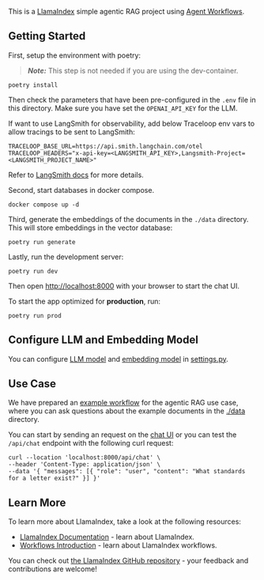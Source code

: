 This is a [LlamaIndex](https://www.llamaindex.ai/) simple agentic RAG project using [Agent Workflows](https://docs.llamaindex.ai/en/stable/examples/agent/agent_workflow_basic/).

## Getting Started

First, setup the environment with poetry:

> **_Note:_** This step is not needed if you are using the dev-container.

```shell
poetry install
```

Then check the parameters that have been pre-configured in the `.env` file in this directory.
Make sure you have set the `OPENAI_API_KEY` for the LLM.

If want to use LangSmith for observability, add below Traceloop env vars to allow tracings to be sent to LangSmith:
```shell
TRACELOOP_BASE_URL=https://api.smith.langchain.com/otel
TRACELOOP_HEADERS="x-api-key=<LANGSMITH_API_KEY>,Langsmith-Project=<LANGSMITH_PROJECT_NAME>"
````
Refer to [LangSmith docs](https://docs.smith.langchain.com/observability/how_to_guides/trace_with_opentelemetry#logging-traces-with-the-traceloop-sdk) for more details.

Second, start databases in docker compose.
```shell
docker compose up -d
```

Third, generate the embeddings of the documents in the `./data` directory. This will store embeddings in the vector database:

```shell
poetry run generate
```

Lastly, run the development server:

```shell
poetry run dev
```

Then open [http://localhost:8000](http://localhost:8000) with your browser to start the chat UI.

To start the app optimized for **production**, run:

```
poetry run prod
```

## Configure LLM and Embedding Model

You can configure [LLM model](https://docs.llamaindex.ai/en/stable/module_guides/models/llms) and [embedding model](https://docs.llamaindex.ai/en/stable/module_guides/models/embeddings) in [settings.py](app/settings.py).

## Use Case

We have prepared an [example workflow](./app/workflow.py) for the agentic RAG use case, where you can ask questions about the example documents in the [./data](./data) directory.

You can start by sending an request on the [chat UI](http://localhost:8000) or you can test the `/api/chat` endpoint with the following curl request:

```
curl --location 'localhost:8000/api/chat' \
--header 'Content-Type: application/json' \
--data '{ "messages": [{ "role": "user", "content": "What standards for a letter exist?" }] }'
```

## Learn More

To learn more about LlamaIndex, take a look at the following resources:

- [LlamaIndex Documentation](https://docs.llamaindex.ai) - learn about LlamaIndex.
- [Workflows Introduction](https://docs.llamaindex.ai/en/stable/understanding/workflows/) - learn about LlamaIndex workflows.

You can check out [the LlamaIndex GitHub repository](https://github.com/run-llama/llama_index) - your feedback and contributions are welcome!

